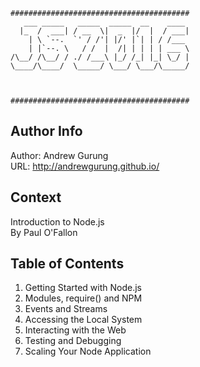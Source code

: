 ```
########################################
   ___ _____   _____  _____  __    ____
  |_  /  ___| / __  \|  _  |/  |  / ___|
    | \ `--.  `' / /'| |/' |`| | / /___
    | |`--. \   / /  |  /| | | | | ___ \
/\__/ /\__/ / ./ /___\ |_/ /_| |_| \_/ |
\____/\____/  \_____/ \___/ \___/\_____/



########################################
```

Author Info
-----------
Author: Andrew Gurung <br>
URL: http://andrewgurung.github.io/

Context
-------
Introduction to Node.js <br>
By Paul O'Fallon

Table of Contents
----------------

1. Getting Started with Node.js
2. Modules, require() and NPM
3. Events and Streams
4. Accessing the Local System
5. Interacting with the Web
6. Testing and Debugging
7. Scaling Your Node Application
